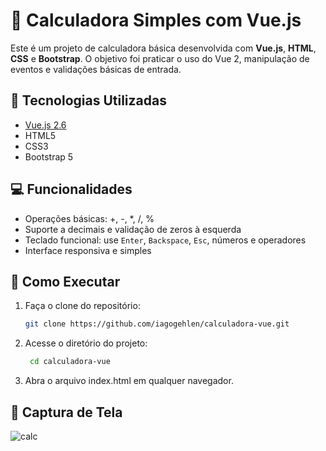 # 🧮 Calculadora Simples com Vue.js

Este é um projeto de calculadora básica desenvolvida com **Vue.js**, **HTML**, **CSS** e **Bootstrap**. O objetivo foi praticar o uso do Vue 2, manipulação de eventos e validações básicas de entrada.

## 🔧 Tecnologias Utilizadas

- [Vue.js 2.6](https://vuejs.org/)
- HTML5
- CSS3
- Bootstrap 5

## 💻 Funcionalidades

- Operações básicas: +, -, *, /, %
- Suporte a decimais e validação de zeros à esquerda
- Teclado funcional: use `Enter`, `Backspace`, `Esc`, números e operadores
- Interface responsiva e simples

## 🚀 Como Executar

1. Faça o clone do repositório:
    ```bash
   git clone https://github.com/iagogehlen/calculadora-vue.git
2. Acesse o diretório do projeto:
   ```bash
    cd calculadora-vue
3. Abra o arquivo index.html em qualquer navegador.

## 📸 Captura de Tela
![calc](https://github.com/user-attachments/assets/72dd1c8d-b113-42bc-9cfb-1d81de363ae8)


 
